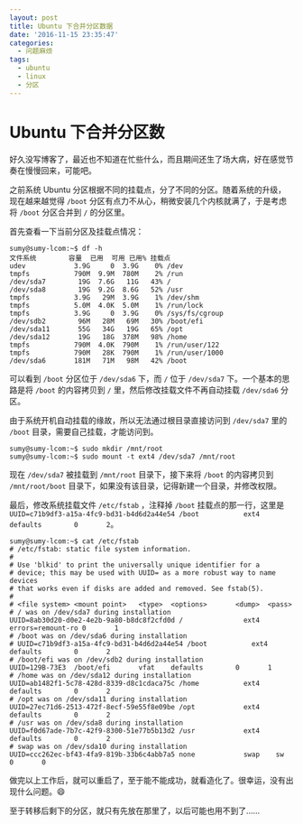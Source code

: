 ```yaml
---
layout: post
title: Ubuntu 下合并分区数据
date: '2016-11-15 23:35:47'
categories:
  - 问题麻烦
tags:
  - ubuntu
  - linux
  - 分区
---
```


# Ubuntu 下合并分区数

好久没写博客了，最近也不知道在忙些什么，而且期间还生了场大病，好在感觉节奏在慢慢回来，可能吧。

之前系统 Ubuntu 分区根据不同的挂载点，分了不同的分区。随着系统的升级，现在越来越觉得 `/boot` 分区有点力不从心，稍微安装几个内核就满了，于是考虑将 `/boot` 分区合并到 `/` 的分区里。

首先查看一下当前分区及挂载点情况：

```
sumy@sumy-lcom:~$ df -h
文件系统        容量  已用  可用 已用% 挂载点
udev            3.9G     0  3.9G    0% /dev
tmpfs           790M  9.9M  780M    2% /run
/dev/sda7        19G  7.6G   11G   43% /
/dev/sda8        19G  9.2G  8.6G   52% /usr
tmpfs           3.9G   29M  3.9G    1% /dev/shm
tmpfs           5.0M  4.0K  5.0M    1% /run/lock
tmpfs           3.9G     0  3.9G    0% /sys/fs/cgroup
/dev/sdb2        96M   28M   69M   30% /boot/efi
/dev/sda11       55G   34G   19G   65% /opt
/dev/sda12       19G   18G  378M   98% /home
tmpfs           790M  4.0K  790M    1% /run/user/122
tmpfs           790M   28K  790M    1% /run/user/1000
/dev/sda6       181M   71M   98M   42% /boot
```

可以看到 `/boot` 分区位于 `/dev/sda6` 下，而 `/` 位于 `/dev/sda7` 下。一个基本的思路是将 `/boot` 的内容拷贝到 `/` 里，然后修改挂载文件不再自动挂载 `/dev/sda6` 分区。

由于系统开机自动挂载的缘故，所以无法通过根目录直接访问到 `/dev/sda7` 里的 `/boot` 目录，需要自己挂载，才能访问到。

```shell
sumy@sumy-lcom:~$ sudo mkdir /mnt/root
sumy@sumy-lcom:~$ sudo mount -t ext4 /dev/sda7 /mnt/root
```

现在 `/dev/sda7` 被挂载到 `/mnt/root` 目录下，接下来将 `/boot` 的内容拷贝到 `/mnt/root/boot` 目录下，如果没有该目录，记得新建一个目录，并修改权限。

最后，修改系统挂载文件 `/etc/fstab` ，注释掉 `/boot` 挂载点的那一行，这里是 `UUID=c71b9df3-a15a-4fc9-bd31-b4d6d2a44e54 /boot           ext4    defaults        0       2`。

```
sumy@sumy-lcom:~$ cat /etc/fstab 
# /etc/fstab: static file system information.
#
# Use 'blkid' to print the universally unique identifier for a
# device; this may be used with UUID= as a more robust way to name devices
# that works even if disks are added and removed. See fstab(5).
#
# <file system> <mount point>   <type>  <options>       <dump>  <pass>
# / was on /dev/sda7 during installation
UUID=8ab30d20-d0e2-4e2b-9a80-b8dc8f2cfd0d /               ext4    errors=remount-ro 0       1
# /boot was on /dev/sda6 during installation
# UUID=c71b9df3-a15a-4fc9-bd31-b4d6d2a44e54 /boot           ext4    defaults        0       2
# /boot/efi was on /dev/sdb2 during installation
UUID=129B-73E3  /boot/efi       vfat    defaults        0       1
# /home was on /dev/sda12 during installation
UUID=ab1482f1-5c78-428d-8339-d8c1cdaca75c /home           ext4    defaults        0       2
# /opt was on /dev/sda11 during installation
UUID=27ec71d6-2513-472f-8ecf-59e55f8e09be /opt            ext4    defaults        0       2
# /usr was on /dev/sda8 during installation
UUID=f0d67ade-7b7c-42f9-8300-51e77b5b13d2 /usr            ext4    defaults        0       2
# swap was on /dev/sda10 during installation
UUID=ccc262ec-bf43-4fa9-819b-33b6c4abb7a5 none            swap    sw              0       0
```

做完以上工作后，就可以重启了，至于能不能成功，就看造化了。很幸运，没有出现什么问题。:smile:

至于转移后剩下的分区，就只有先放在那里了，以后可能也用不到了……
